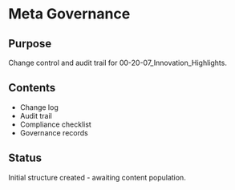 # Meta Governance

## Purpose
Change control and audit trail for 00-20-07_Innovation_Highlights.

## Contents
- Change log
- Audit trail
- Compliance checklist
- Governance records

## Status
Initial structure created - awaiting content population.
